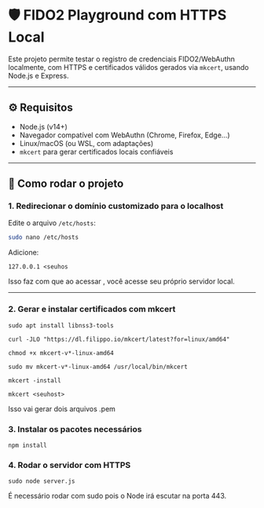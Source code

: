 # 🛡️ FIDO2 Playground com HTTPS Local

Este projeto permite testar o registro de credenciais FIDO2/WebAuthn localmente, com HTTPS e certificados válidos gerados via `mkcert`, usando Node.js e Express.

---

## ⚙️ Requisitos

- Node.js (v14+)
- Navegador compatível com WebAuthn (Chrome, Firefox, Edge…)
- Linux/macOS (ou WSL, com adaptações)
- `mkcert` para gerar certificados locais confiáveis

---

## 🚀 Como rodar o projeto

### 1. Redirecionar o domínio customizado para o localhost

Edite o arquivo `/etc/hosts`:

```bash
sudo nano /etc/hosts
```

Adicione:

```
127.0.0.1 <seuhos
```

Isso faz com que ao acessar <seuhost>, você acesse seu próprio servidor local.

---

### 2. Gerar e instalar certificados com mkcert

```
sudo apt install libnss3-tools

curl -JLO "https://dl.filippo.io/mkcert/latest?for=linux/amd64"

chmod +x mkcert-v*-linux-amd64

sudo mv mkcert-v*-linux-amd64 /usr/local/bin/mkcert

mkcert -install

mkcert <seuhost>
```

Isso vai gerar dois arquivos .pem

### 3. Instalar os pacotes necessários

```
npm install
```

### 4. Rodar o servidor com HTTPS

```
sudo node server.js
```

É necessário rodar com sudo pois o Node irá escutar na porta 443.
